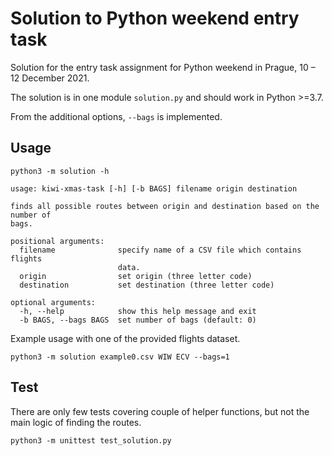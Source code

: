 # Solution to Python weekend entry task

Solution for the entry task assignment for Python weekend in Prague, 10 – 12 December 2021.

The solution is in one module `solution.py` and should work in Python >=3.7.

From the additional options, `--bags` is implemented.

## Usage

`python3 -m solution -h`

```
usage: kiwi-xmas-task [-h] [-b BAGS] filename origin destination

finds all possible routes between origin and destination based on the number of
bags.

positional arguments:
  filename              specify name of a CSV file which contains flights
                        data.
  origin                set origin (three letter code)
  destination           set destination (three letter code)

optional arguments:
  -h, --help            show this help message and exit
  -b BAGS, --bags BAGS  set number of bags (default: 0)
```

Example usage with one of the provided flights dataset.

`python3 -m solution example0.csv WIW ECV --bags=1`


## Test

There are only few tests covering couple of helper functions, but not the main logic of finding the routes.

`python3 -m unittest test_solution.py`

